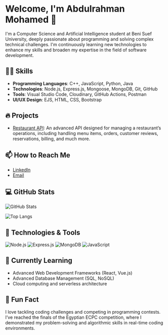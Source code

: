 # Welcome, I'm Abdulrahman Mohamed 👋

I'm a Computer Science and Artificial Intelligence student at Beni Suef University, deeply passionate about programming and solving complex technical challenges. I'm continuously learning new technologies to enhance my skills and broaden my expertise in the field of software development.

## 🧑‍💻 Skills
- **Programming Languages**: C++, JavaScript, Python, Java
- **Technologies**: Node.js, Express.js, Mongoose, MongoDB, Git, GitHub
- **Tools**: Visual Studio Code, Cloudinary, GitHub Actions, Postman
- **UI/UX Design**: EJS, HTML, CSS, Bootstrap

## 🔥 Projects
- [Restaurant API](https://github.com/AbdelrahmanMahmmed/Restaurant-Api): An advanced API designed for managing a restaurant’s operations, including handling menu items, orders, customer reviews, reservations, billing, and much more.

## 📫 How to Reach Me
- [LinkedIn](https://www.linkedin.com/in/abdelrahman2mahmmed/)
- [Email](mailto:abdelrahmanmahmmed29@gmail.com)

## 💻 GitHub Stats

![GitHub Stats](https://github-readme-stats.vercel.app/api?username=AbdelrahmanMahmmed&show_icons=true&theme=radical)

![Top Langs](https://github-readme-stats.vercel.app/api/top-langs/?username=AbdelrahmanMahmmed&layout=compact&theme=radical)

## 🚀 Technologies & Tools

![Node.js](https://img.shields.io/badge/Node.js-339933?style=flat&logo=node.js&logoColor=white)
![Express.js](https://img.shields.io/badge/Express.js-000000?style=flat&logo=express&logoColor=white)
![MongoDB](https://img.shields.io/badge/MongoDB-47A248?style=flat&logo=mongodb&logoColor=white)
![JavaScript](https://img.shields.io/badge/JavaScript-F7DF1E?style=flat&logo=javascript&logoColor=black)

## 🌱 Currently Learning
- Advanced Web Development Frameworks (React, Vue.js)
- Advanced Database Management (SQL, NoSQL)
- Cloud computing and serverless architecture

## 🚀 Fun Fact
I love tackling coding challenges and competing in programming contests. I’ve reached the finals of the Egyptian ECPC competition, where I demonstrated my problem-solving and algorithmic skills in real-time coding environments.
